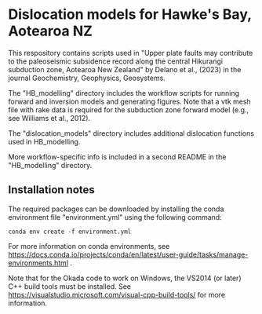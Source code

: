 # Dislocation models for Hawke's Bay, Aotearoa NZ
This respository contains scripts used in "Upper plate faults may contribute to the paleoseismic subsidence record along
the central Hikurangi subduction zone, Aotearoa New Zealand" by Delano et al., (2023) in the journal Geochemistry, 
Geophysics, Geosystems. 

The "HB_modelling" directory includes the workflow scripts for running forward and inversion models and generating 
figures. Note that a vtk mesh file with rake data is required for the subduction zone forward model (e.g., see 
Williams et al., 2012).


The "dislocation_models" directory includes additional dislocation functions used in HB_modelling. 

More workflow-specific info is included in a second README in the "HB_modelling" directory.

## Installation notes

The required packages can be downloaded by installing the conda environment file "environment.yml" using the following
command:

```
conda env create -f environment.yml
```
For more information on conda environments, see https://docs.conda.io/projects/conda/en/latest/user-guide/tasks/manage-environments.html .

Note that for the Okada code to work on Windows, the VS2014 (or later) C++ build tools must be installed. See https://visualstudio.microsoft.com/visual-cpp-build-tools/ for more information.
